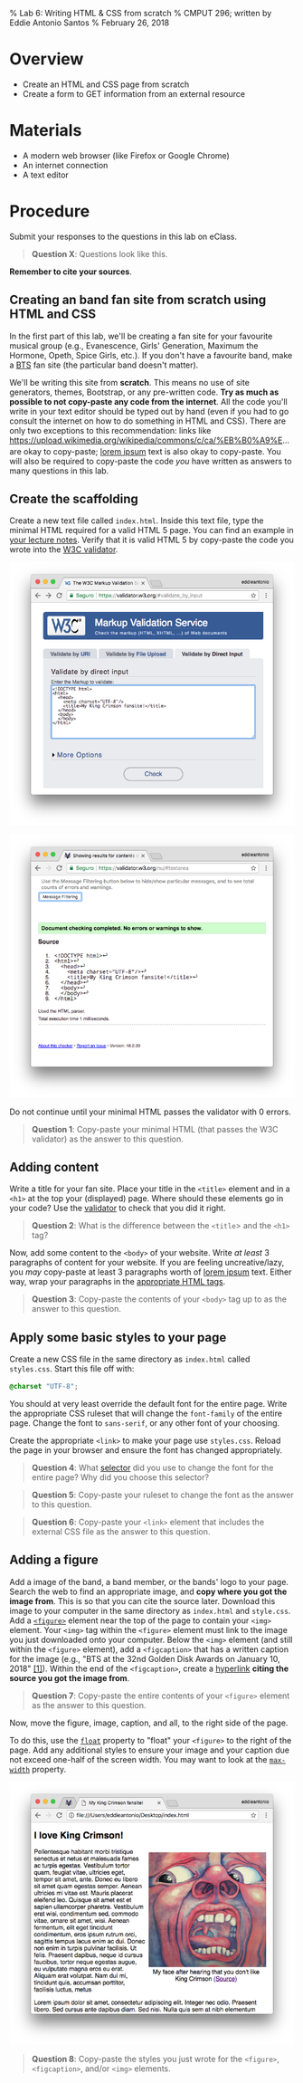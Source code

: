 % Lab 6: Writing HTML & CSS from scratch
% CMPUT 296; written by Eddie Antonio Santos
% February 26, 2018

Overview
========

 - Create an HTML and CSS page from scratch
 - Create a form to GET information from an external resource


Materials
=========

 - A modern web browser (like Firefox or Google Chrome)
 - An internet connection
 - A text editor

Procedure
=========

Submit your responses to the questions in this lab on eClass.

> **Question X**: Questions look like this.

**Remember to cite your sources**.


Creating an band fan site from scratch using HTML and CSS
---------------------------------------------------------

In the first part of this lab, we'll be creating a fan site for your
favourite musical group (e.g., Evanescence, Girls' Generation, Maximum
the Hormone, Opeth, Spice Girls, etc.). If you don't have a favourite
band, make a [BTS][] fan site (the particular band doesn't matter).

We'll be writing this site from **scratch**. This means no use of site
generators, themes, Bootstrap, or any pre-written code. **Try as much as
possible to not copy-paste any code from the internet**. All the code
you'll write in your text editor should be typed out by hand (even if
you had to go consult the internet on how to do something in HTML and
CSS). There are only two exceptions to this recommendation: links like
<span style="text-overflow:ellipsis;display:inline-block;max-width:100%;white-space:nowrap;overflow:hidden;">https://upload.wikimedia.org/wikipedia/commons/c/ca/%EB%B0%A9%ED%83%84%EC%86%8C%EB%85%84%EB%8B%A8%28BTS%29_180110_%EC%A0%9C_32%ED%9A%8C_%EA%B3%A8%EB%93%A0%EB%94%94%EC%8A%A4%ED%81%AC.png</span>
are okay to copy-paste; [lorem ipsum][] text is also okay to copy-paste.
You will also be required to copy-paste the code _you_ have written as answers to
many questions in this lab.

[BTS]: https://en.wikipedia.org/wiki/BTS_(band)
[lorem ipsum]: https://www.webpagefx.com/tools/lorem-ipsum-generator/

Create the scaffolding
----------------------

Create a new text file called `index.html`. Inside this text file, type
the minimal HTML required for a valid HTML 5 page. You can find an
example in [your lecture
notes](http://webdocs.cs.ualberta.ca/~hindle1/2014/HTML-Slides/#/3).
Verify that it is valid HTML 5 by copy-paste the code you wrote into
the [W3C validator][validator].

[validator]: https://validator.w3.org/#validate_by_input

![Pasting my code into the validator.](./lab-6/paste-into-validator.png)

![My HTML passed without errors or warnings.](./lab-6/validate-pass.png)

Do not continue until your minimal HTML passes the validator with
0 errors.

> **Question 1**: Copy-paste your minimal HTML (that passes the W3C
> validator) as the answer to this question.


Adding content
--------------

Write a title for your fan site. Place your title in the `<title>`
element and in a `<h1>` at the top your (displayed) page. Where should
these elements go in your code? Use the [validator][] to check that you
did it right.

> **Question 2**: What is the difference between the `<title`> and the
> `<h1>` tag?

Now, add some content to the `<body>` of your website. Write *at least*
3 paragraphs of content for your website. If you are feeling uncreative/lazy, you *may*
copy-paste at least 3 paragraphs worth of [lorem ipsum][] text. Either way,
wrap your paragraphs in the [appropriate HTML tags](http://webdocs.cs.ualberta.ca/~hindle1/2014/HTML-Slides/#/9).

> **Question 3**: Copy-paste the contents of your `<body>` tag up to
> as the answer to this question.


Apply some basic styles to your page
------------------------------------

Create a new CSS file in the same directory as `index.html` called
`styles.css`. Start this file off with:

```css
@charset "UTF-8";
```

You should at very least override the default font for the entire page.
Write the appropriate CSS ruleset that will change the `font-family` of
the entire page. Change the font to `sans-serif`, or any other font of
your choosing.

Create the appropriate `<link>` to make your page use `styles.css`.
Reload the page in your browser and ensure the font has changed
appropriately.

> **Question 4**: What
> [selector](https://codepen.io/eddieantonio/full/NygbJR/) did you use
> to change the font for the entire page? Why did you choose this
> selector?

> **Question 5**: Copy-paste your ruleset to change the font as the
> answer to this question.

> **Question 6**: Copy-paste your `<link>` element that includes the
> external CSS file as the  answer to this question.


Adding a figure
---------------

Add a image of the band, a band member, or the bands' logo to your page.
Search the web to find an appropriate image, and **copy where you got
the image from**. This is so that you can cite the source later.
Download this image to your computer in the same directory as
`index.html` and `style.css`. Add
a [`<figure>`](https://developer.mozilla.org/en-US/docs/Web/HTML/Element/figure)
element near the top of the page to contain your `<img>` element. Your
`<img>` tag within the `<figure>` element must link to the image you
just downloaded onto your computer. Below the `<img>` element (and still
within the `<figure>` element), add a `<figcaption>` that has a written
caption for the image (e.g., "BTS at the 32nd Golden Disk Awards on
January 10, 2018"
[[1]](https://en.wikipedia.org/w/index.php?title=BTS_(band)&oldid=826907650)).
Within the end of the `<figcaption>`, create
a [hyperlink](http://webdocs.cs.ualberta.ca/~hindle1/2014/HTML-Slides/#/14)
**citing the source you got the image from**.


> **Question 7**: Copy-paste the entire contents of your `<figure>`
> element as the answer to this question.

Now, move the figure, image, caption, and all, to the right side of the
page.

To do this, use the
[`float`](https://developer.mozilla.org/en-US/docs/Web/CSS/float)
property to "float" your `<figure>` to the right of the page.
Add any additional styles to ensure your image and your caption due not
exceed one-half of the screen width. You may want to look at the
[`max-width`](https://developer.mozilla.org/en-US/docs/Web/CSS/max-width)
property.

![My page with a header, paragraphs, and figure.](./lab-6/with-figure.png)

> **Question 8**: Copy-paste the styles you just wrote for the
> `<figure>`, `<figcaption>`, and/or `<img>` elements.



<!--

 - <figure> and <figcaption> [NEW] https://developer.mozilla.org/en-US/docs/Web/HTML/Element/figure https://developer.mozilla.org/en-US/docs/Web/HTML/Element/figcaption
 - <img> http://webdocs.cs.ualberta.ca/~hindle1/2014/HTML-Slides/#/13 attribute the work
 - make it float to the right of the content. give it some margin to put some space between it an the text. [NEW]
 - <a> http://webdocs.cs.ualberta.ca/~hindle1/2014/HTML-Slides/#/14
 - Use a <span> to apply inline styles http://webdocs.cs.ualberta.ca/~hindle1/2014/HTML-Slides/#/17
 - apply display: inline-block;
 - Maybe like a transform: rotate(12deg);
 - What happens when you remove display: inline-block from this span?
   Why does this happen?

 - <footer> at bottom
 - Use an HTML entity to add a copyright symbol to the bottom. [ NEW]
 - Use a font-size smaller to the footer.

 - A custom hyperlink style with :hover http://webdocs.cs.ualberta.ca/~hindle1/2014/HTML-Slides/#/32

 - Fancy Captital Letter for the first item of a paragraph WITHOUT modifying the HTML. Show the CSS. http://webdocs.cs.ualberta.ca/~hindle1/2014/HTML-Slides/#/32

---

<form action="http://localhost:8000/"> http://webdocs.cs.ualberta.ca/~hindle1/2014/HTML-Slides/#/38
<select> http://webdocs.cs.ualberta.ca/~hindle1/2014/HTML-Slides/#/42
   OR <input type="radio"> http://webdocs.cs.ualberta.ca/~hindle1/2014/HTML-Slides/#/41

<form>

inspect element

resizing image with CSS width: height:


-->
